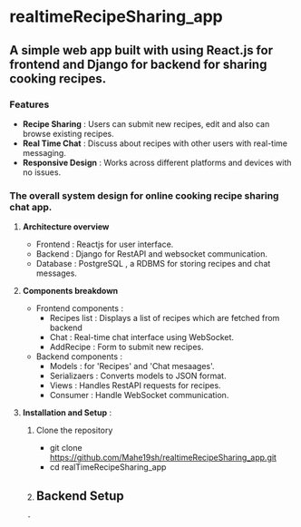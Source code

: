 # realtimeRecipeSharing_app
## A simple web app built with using React.js for frontend and Django for backend for sharing cooking recipes.

### Features 
   - **Recipe Sharing** : Users can submit new recipes, edit and also can browse existing recipes.
   - **Real Time Chat** : Discuss about recipes with other users with real-time messaging.
   - **Responsive Design** : Works across different platforms and devices with no issues. 

### The overall system design for online cooking recipe sharing chat app.

1. **Architecture overview**
     - Frontend : Reactjs for user interface.
     - Backend : Django for RestAPI and websocket communication.
     - Database : PostgreSQL , a RDBMS for storing recipes and chat messages.
2. **Components breakdown**
     - Frontend components :
       - Recipes list : Displays a list of recipes which are fetched from backend
       - Chat : Real-time chat interface using WebSocket.
       - AddRecipe : Form to submit new recipes.
     - Backend components :
       - Models : for 'Recipes' and 'Chat mesaages'.
       - Serializaers : Converts models to JSON format.
       - Views : Handles RestAPI requests for recipes.
       - Consumer : Handle WebSocket communication.

3. **Installation and Setup** :
     1. Clone the repository
        - git clone https://github.com/Mahe19sh/realtimeRecipeSharing_app.git
        - cd realTimeRecipeSharing_app

     2.  Backend Setup
         - 
        - 
